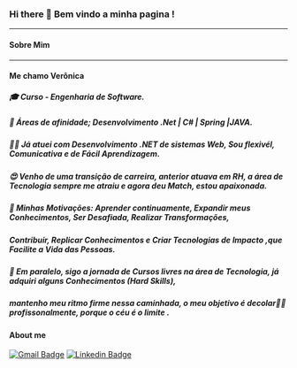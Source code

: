 ### Hi there 👋  Bem vindo a minha pagina !
_____________________________________
#### Sobre Mim
_____________________________________
####   Me chamo Verônica
#####  🎓 Curso -  Engenharia de Software.
#####  🚀 Áreas de afinidade; Desenvolvimento .Net | C# | Spring |JAVA.
#####  👩‍🔬 Já atuei com Desenvolvimento .NET de sistemas Web, Sou flexivél, Comunicativa e de Fácil Aprendizagem.
#####  😍 Venho de uma transição de carreira, anterior atuava em RH, a área de Tecnologia sempre me atraiu e agora deu Match, estou apaixonada.
#####  💯 Minhas Motivações: Aprender continuamente, Expandir meus Conhecimentos, Ser Desafiada, Realizar Transformações,
#####  Contribuir, Replicar Conhecimentos e Criar Tecnologias de Impacto ,que Facilite a Vida das Pessoas.
#####  📘 Em paralelo, sigo a jornada de Cursos livres na área de Tecnologia, já adquiri alguns Conhecimentos (Hard Skills), 
#####     mantenho meu ritmo firme nessa caminhada, o meu objetivo é decolar🚀🚀 profissonalmente, porque o céu é o limite .

#### About me
[![Gmail Badge](https://img.shields.io/badge/-Gmail-c14438?style=flat-square&logo=Gmail&logoColor=white&link=mailto:silvaverborges@gamil.com)](mailto:silvaverborges@gmail.com)
[![Linkedin Badge](https://img.shields.io/badge/-LinkedIn-blue?style=flat-square&logo=Linkedin&logoColor=white&link=https://www.linkedin.com/in/ver%C3%B4nica-borges-da-silva-b0b595204/)](https://www.linkedin.com/in/ver%C3%B4nica-borges-da-silva-b0b595204/)
 









